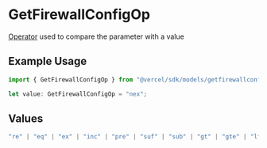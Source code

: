 # GetFirewallConfigOp

[Operator](https://vercel.com/docs/security/vercel-waf/rule-configuration#operators) used to compare the parameter with a value

## Example Usage

```typescript
import { GetFirewallConfigOp } from "@vercel/sdk/models/getfirewallconfigop.js";

let value: GetFirewallConfigOp = "nex";
```

## Values

```typescript
"re" | "eq" | "ex" | "inc" | "pre" | "suf" | "sub" | "gt" | "gte" | "lt" | "lte" | "nex" | "ninc" | "neq"
```